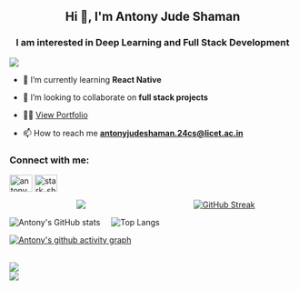 <div theme=radical>
<h2 align="center">Hi 👋, I'm Antony Jude Shaman</h2>
<h3 align="center">I am interested in Deep Learning and Full Stack Development</h3>
  
  
  <p align="left">
  <a href="https://github.com/AntonyJudeShaman">
    <img src="https://komarev.com/ghpvc/?username=AntonyJudeShaman&color=blue&style=flat)" />
  </a>
</p>
  
- 🌱 I’m currently learning **React Native**

- 👯 I’m looking to collaborate on **full stack projects**

- 👨‍💻 <a href="https://antonyjudeshaman.vercel.app/"> View Portfolio</a>

- 📫 How to reach me **antonyjudeshaman.24cs@licet.ac.in**

<h3 align="left">Connect with me:</h3>
<p align="left">
<a href="https://www.linkedin.com/in/antony-jude-shaman/" target="blank"><img align="center" src="https://raw.githubusercontent.com/rahuldkjain/github-profile-readme-generator/master/src/images/icons/Social/linked-in-alt.svg" alt="antony jude shaman" height="30" width="40" /></a>
<a href="https://instagram.com/stark_shaman" target="blank"><img align="center" src="https://raw.githubusercontent.com/rahuldkjain/github-profile-readme-generator/master/src/images/icons/Social/instagram.svg" alt="stark_shaman" height="30" width="40" /></a>
</p>
<p align="center" style="display: flex; justify-content: center; align-items: center;">
    <a href="https://github.com/AntonyJudeShaman" style="flex: 1; display: flex; justify-content: center; align-items: center;">
      <img src="http://github-profile-summary-cards.vercel.app/api/cards/profile-details?username=AntonyJudeShaman&theme=radical" />
    </a>
    <a href="https://github.com/AntonyJudeShaman" style="flex: 1; display: flex; justify-content: center; align-items: center;">
      <img src="https://antony-streaks.vercel.app?user=AntonyJudeShaman&theme=radical" alt="GitHub Streak" />
    </a></p>

![Antony's GitHub stats](https://antony-stats.vercel.app/api?username=AntonyJudeShaman&show_icons=true&theme=radical)&nbsp;&nbsp;&nbsp;&nbsp;&nbsp;![Top Langs](https://github-readme-stats.vercel.app/api/top-langs/?username=AntonyJudeShaman&layout=donut&theme=radical)

[![Antony's github activity graph](https://github-readme-activity-graph.vercel.app/graph?username=AntonyJudeShaman&bg_color=0d1117&theme=radical&color=ff0080&line=5fd3f4&point=5fd3f4&area=true)](https://github.com/ashutosh00710/github-readme-activity-graph)
</br></br>
  
</p>
<img src="https://user-images.githubusercontent.com/73097560/115834477-dbab4500-a447-11eb-908a-139a6edaec5c.gif"></br>
<img src="https://user-images.githubusercontent.com/73097560/115834477-dbab4500-a447-11eb-908a-139a6edaec5c.gif">

</div>



<!--
**AntonyJudeShaman/AntonyJudeShaman** is a ✨ _special_ ✨ repository because its `README.md` (this file) appears on your GitHub profile.

Here are some ideas to get you started:

- 🔭 I’m currently working on ...
- 🌱 I’m currently learning ...
- 👯 I’m looking to collaborate on ...
- 🤔 I’m looking for help with ...
- 💬 Ask me about ...
- 📫 How to reach me: ...
- 😄 Pronouns: ...
- ⚡ Fun fact: ...
-->
